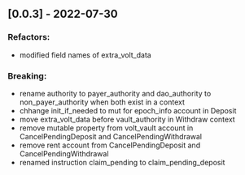## [0.0.3] - 2022-07-30

### Refactors:
- modified field names of extra_volt_data

### Breaking:
- rename authority to payer_authority and dao_authority to non_payer_authority when both exist in a context
- chhange init_if_needed to mut for epoch_info account in Deposit
- move extra_volt_data before vault_authority in Withdraw context
- remove mutable property from volt_vault account in CancelPendingDeposit and CancelPendingWithdrawal
- remove rent account from CancelPendingDeposit and CancelPendingWithdrawal
- renamed instruction claim_pending to claim_pending_deposit
